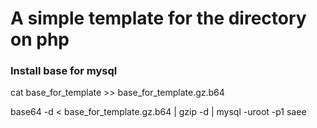 # A simple template for the directory on php

### Install base for mysql
cat base_for_template >> base_for_template.gz.b64

base64 -d < base_for_template.gz.b64 | gzip -d | mysql -uroot -p1 saee
